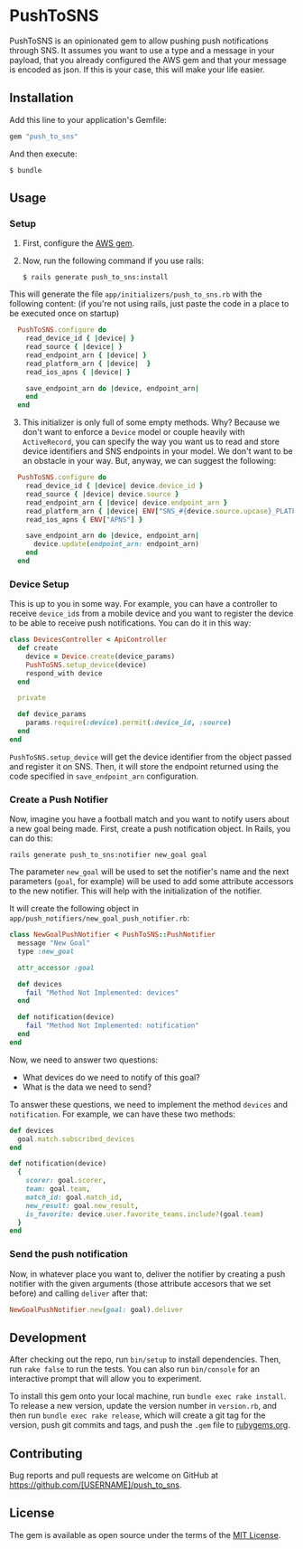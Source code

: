# PushToSNS

PushToSNS is an opinionated gem to allow pushing push notifications through SNS. It assumes you want to use a type and a message in your payload, that you already configured the AWS gem and that your message is encoded as json. If this is your case, this will make your life easier.

## Installation

Add this line to your application's Gemfile:

```ruby
gem "push_to_sns"
```

And then execute:

```
$ bundle
```

## Usage

### Setup

1. First, configure the [AWS gem](https://github.com/aws/aws-sdk-ruby/tree/aws-sdk-v1).
2. Now, run the following command if you use rails:

    ```
    $ rails generate push_to_sns:install
    ```

  This will generate the file `app/initializers/push_to_sns.rb` with the following content: (if you're not using rails, just paste the code in a place to be executed once on startup)

  ```ruby
    PushToSNS.configure do
      read_device_id { |device| }
      read_source { |device| }
      read_endpoint_arn { |device| }
      read_platform_arn { |device|  }
      read_ios_apns { |device| }

      save_endpoint_arn do |device, endpoint_arn|
      end
    end
  ```

3. This initializer is only full of some empty methods. Why? Because we don't want to enforce a `Device` model or couple heavily with `ActiveRecord`, you can specify the way you want us to read and store device identifiers and SNS endpoints in your model. We don't want to be an obstacle in your way. But, anyway, we can suggest the following:

  ```ruby
    PushToSNS.configure do
      read_device_id { |device| device.device_id }
      read_source { |device| device.source }
      read_endpoint_arn { |device| device.endpoint_arn }
      read_platform_arn { |device| ENV["SNS_#{device.source.upcase}_PLATFORM_ARN"] }
      read_ios_apns { ENV["APNS"] }

      save_endpoint_arn do |device, endpoint_arn|
        device.update(endpoint_arn: endpoint_arn)
      end
    end
  ```

### Device Setup

This is up to you in some way. For example, you can have a controller to receive `device_id`s from a mobile device and you want to register the device to be able to receive push notifications. You can do it in this way:

```ruby
class DevicesController < ApiController
  def create
    device = Device.create(device_params)
    PushToSNS.setup_device(device)    
    respond_with device
  end

  private

  def device_params
    params.require(:device).permit(:device_id, :source)
  end
end
```

`PushToSNS.setup_device` will get the device identifier from the object passed and register it on SNS. Then, it will store the endpoint returned using the code specified in `save_endpoint_arn` configuration.

### Create a Push Notifier

Now, imagine you have a football match and you want to notify users about a new goal being made. First, create a push notification object. In Rails, you can do this:

```
rails generate push_to_sns:notifier new_goal goal
```

The parameter `new_goal` will be used to set the notifier's name and the next parameters (`goal`, for example) will be used to add some attribute accessors to the new notifier. This will help with the initialization of the notifier.

It will create the following object in `app/push_notifiers/new_goal_push_notifier.rb`:

```ruby
class NewGoalPushNotifier < PushToSNS::PushNotifier
  message "New Goal"
  type :new_goal

  attr_accessor :goal

  def devices
    fail "Method Not Implemented: devices"
  end

  def notification(device)
    fail "Method Not Implemented: notification"
  end
end
```

Now, we need to answer two questions:

- What devices do we need to notify of this goal?
- What is the data we need to send?

To answer these questions, we need to implement the method `devices` and `notification`. For example, we can have these two methods:

```ruby
def devices
  goal.match.subscribed_devices
end

def notification(device)
  {
    scorer: goal.scorer,
    team: goal.team,
    match_id: goal.match_id,
    new_result: goal.new_result,
    is_favorite: device.user.favorite_teams.include?(goal.team)
  }
end
```


### Send the push notification

Now, in whatever place you want to, deliver the notifier by creating a push notifier with the given arguments (those attribute accesors that we set before) and calling `deliver` after that:

```ruby
NewGoalPushNotifier.new(goal: goal).deliver
```

## Development

After checking out the repo, run `bin/setup` to install dependencies. Then, run `rake false` to run the tests. You can also run `bin/console` for an interactive prompt that will allow you to experiment.

To install this gem onto your local machine, run `bundle exec rake install`. To release a new version, update the version number in `version.rb`, and then run `bundle exec rake release`, which will create a git tag for the version, push git commits and tags, and push the `.gem` file to [rubygems.org](https://rubygems.org).

## Contributing

Bug reports and pull requests are welcome on GitHub at https://github.com/[USERNAME]/push_to_sns.


## License

The gem is available as open source under the terms of the [MIT License](http://opensource.org/licenses/MIT).
